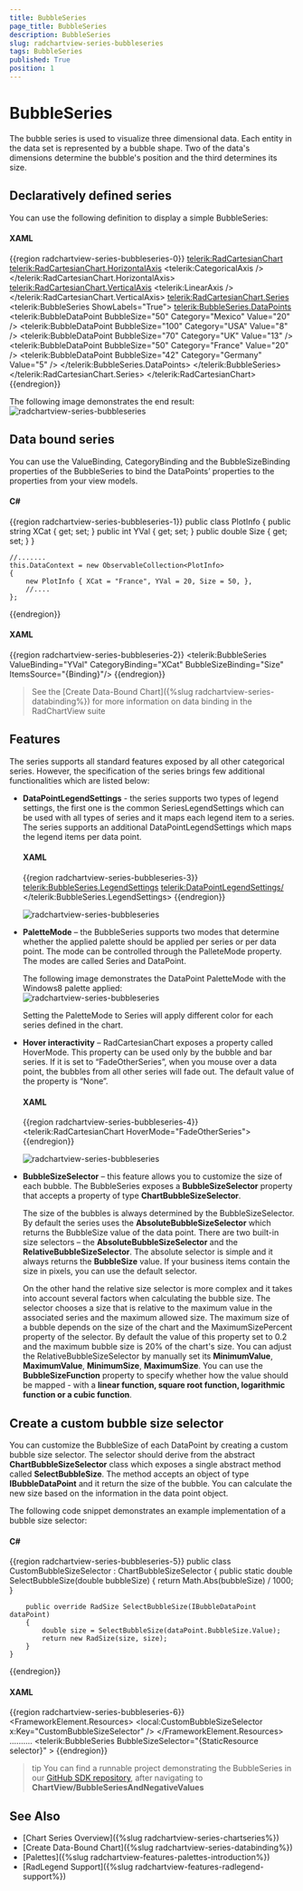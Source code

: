 ```yaml
---
title: BubbleSeries
page_title: BubbleSeries
description: BubbleSeries
slug: radchartview-series-bubbleseries
tags: BubbleSeries
published: True
position: 1
---
```


# BubbleSeries

The bubble series is used to visualize three dimensional data. Each entity in the data set is represented by a bubble shape. Two of the data's dimensions determine the bubble's position and the third determines its size.

## Declaratively defined series

You can use the following definition to display a simple BubbleSeries:

#### __XAML__
{{region radchartview-series-bubbleseries-0}}
	<telerik:RadCartesianChart>
		<telerik:RadCartesianChart.HorizontalAxis>
			<telerik:CategoricalAxis />
		</telerik:RadCartesianChart.HorizontalAxis>
		<telerik:RadCartesianChart.VerticalAxis>
			<telerik:LinearAxis />
		</telerik:RadCartesianChart.VerticalAxis>
		<telerik:RadCartesianChart.Series>
			<telerik:BubbleSeries ShowLabels="True">
				<telerik:BubbleSeries.DataPoints>
					<telerik:BubbleDataPoint BubbleSize="50" Category="Mexico" Value="20" />
					<telerik:BubbleDataPoint BubbleSize="100" Category="USA" Value="8" />
					<telerik:BubbleDataPoint BubbleSize="70" Category="UK" Value="13" />
					<telerik:BubbleDataPoint BubbleSize="50" Category="France" Value="20" />
					<telerik:BubbleDataPoint BubbleSize="42" Category="Germany" Value="5" />
				</telerik:BubbleSeries.DataPoints>
			</telerik:BubbleSeries>
		</telerik:RadCartesianChart.Series>
	</telerik:RadCartesianChart>
{{endregion}}

The following image demonstrates the end result:
![radchartview-series-bubbleseries](images/radchartview-series-bubbleseries_01.png)

## Data bound series

You can use the ValueBinding, CategoryBinding and the BubbleSizeBinding properties of the BubbleSeries to bind the DataPoints’ properties to the properties from your view models.

#### __C#__
{{region radchartview-series-bubbleseries-1}}
	public class PlotInfo
	{
		public string XCat { get; set; }
		public int YVal { get; set; }
		public double Size { get; set; }
	}

	//.......
	this.DataContext = new ObservableCollection<PlotInfo>
	{
		new PlotInfo { XCat = "France", YVal = 20, Size = 50, },
		//....
	};
{{endregion}}
	
#### __XAML__
{{region radchartview-series-bubbleseries-2}}
	<telerik:BubbleSeries ValueBinding="YVal"  CategoryBinding="XCat" BubbleSizeBinding="Size" ItemsSource="{Binding}"/>
{{endregion}}

>See the [Create Data-Bound Chart]({%slug radchartview-series-databinding%}) for more information on data binding in the RadChartView suite

## Features

The series supports all standard features exposed by all other categorical series. However, the specification of the series brings few additional functionalities which are listed below:

* __DataPointLegendSettings__ - the series supports two types of legend settings, the first one is the common SeriesLegendSettings which can be used with all types of series and it maps each legend item to a series. The series supports an additional DataPointLegendSettings which maps the legend items per data point. 

	#### __XAML__
	{{region radchartview-series-bubbleseries-3}}
		<telerik:BubbleSeries.LegendSettings>
			<telerik:DataPointLegendSettings/>
		</telerik:BubbleSeries.LegendSettings>
	{{endregion}}
	
	![radchartview-series-bubbleseries](images/radchartview-series-bubbleseries_02.png)
	
* __PaletteMode__ – the BubbleSeries supports two modes that determine whether the applied palette should be applied per series or per data point. The mode can be controlled through the PalleteMode property. The modes are called Series and DataPoint.

	The following image demonstrates the DataPoint PaletteMode with the Windows8 palette applied:  
	![radchartview-series-bubbleseries](images/radchartview-series-bubbleseries_03.png)

	Setting the PaletteMode to Series will apply different color for each series defined in the chart.

* __Hover interactivity__ – RadCartesianChart exposes a property called HoverMode. This property can be used only by the bubble and bar series. If it is set to “FadeOtherSeries”, when you mouse over a data point, the bubbles from all other series will fade out. The default value of the property is “None”.

	#### __XAML__
	{{region radchartview-series-bubbleseries-4}}
		<telerik:RadCartesianChart HoverMode="FadeOtherSeries">
	{{endregion}}
	
	![radchartview-series-bubbleseries](images/radchartview-series-bubbleseries_04.png)
	
* __BubbleSizeSelector__ – this feature allows you to customize the size of each bubble. The BubbleSeries exposes a __BubbleSizeSelector__ property that accepts a property of type __ChartBubbleSizeSelector__. 

	The size of the bubbles is always determined by the BubbleSizeSelector. By default the series uses the __AbsoluteBubbleSizeSelector__ which returns the BubbleSize value of the data point. There are two built-in size selectors – the __AbsoluteBubbleSizeSelector__ and the __RelativeBubbleSizeSelector__. The absolute selector is simple and it always returns the __BubbleSize__ value. If your business items contain the size in pixels, you can use the default selector. 

	On the other hand the relative size selector is more complex and it takes into account several factors when calculating the bubble size. The selector chooses a size that is relative to the maximum value in the associated series and the maximum allowed size. The maximum size of a bubble depends on the size of the chart and the MaximumSizePercent property of the selector.  By default the value of this property set to 0.2 and the maximum bubble size is 20% of the chart's size. You can adjust the RelativeBubbleSizeSelector by manually set its __MinimumValue__, __MaximumValue__, __MinimumSize__, __MaximumSize__. You can use the __BubbleSizeFunction__ property to specify whether how the value should be mapped - with a __linear function, square root function, logarithmic function or a cubic function__.

## Create a custom bubble size selector

You can customize the BubbleSize of each DataPoint by creating a custom bubble size selector. The selector should derive from the abstract __ChartBubbleSizeSelector__ class which exposes a single abstract method called __SelectBubbleSize__. The method accepts an object of type __IBubbleDataPoint__ and it return the size of the bubble. You can calculate the new size based on the information in the data point object.

The following code snippet demonstrates an example implementation of a bubble size selector:

#### __C#__
{{region radchartview-series-bubbleseries-5}}
    public class CustomBubbleSizeSelector : ChartBubbleSizeSelector
    {
        public static double SelectBubbleSize(double bubbleSize)
        {
            return Math.Abs(bubbleSize) / 1000;
        }

        public override RadSize SelectBubbleSize(IBubbleDataPoint dataPoint)
        {    
            double size = SelectBubbleSize(dataPoint.BubbleSize.Value);                        
            return new RadSize(size, size);
        }
    }
{{endregion}}

#### __XAML__
{{region radchartview-series-bubbleseries-6}}
	<FrameworkElement.Resources>
		<local:CustomBubbleSizeSelector x:Key="CustomBubbleSizeSelector" />
    </FrameworkElement.Resources>
	..........
    <telerik:BubbleSeries BubbleSizeSelector="{StaticResource selector}" >
{{endregion}}

>tip You can find a runnable project demonstrating the BubbleSeries in our [GitHub SDK repository](https://github.com/telerik/xaml-sdk), after navigating to __ChartView/BubbleSeriesAndNegativeValues__

## See Also
 * [Chart Series Overview]({%slug radchartview-series-chartseries%})
 * [Create Data-Bound Chart]({%slug radchartview-series-databinding%})
 * [Palettes]({%slug radchartview-features-palettes-introduction%}) 
 * [RadLegend Support]({%slug radchartview-features-radlegend-support%})
